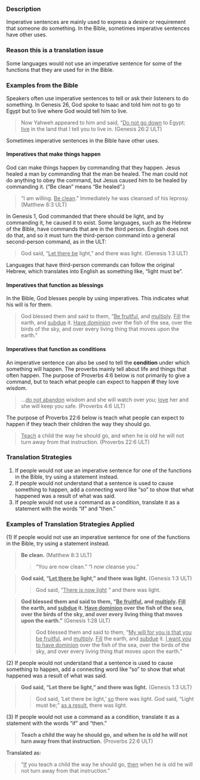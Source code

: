 

### Description

Imperative sentences are mainly used to express a desire or requirement that someone do something. In the Bible, sometimes imperative sentences have other uses.

### Reason this is a translation issue

Some languages would not use an imperative sentence for some of the functions that they are used for in the Bible.

### Examples from the Bible

Speakers often use imperative sentences to tell or ask their listeners to do something. In Genesis 26, God spoke to Isaac and told him not to go to Egypt but to live where God would tell him to live.

> Now Yahweh appeared to him and said, “<u>Do not go down</u> to Egypt; <u>live</u> in the land that I tell you to live in. (Genesis 26:2 ULT)

Sometimes imperative sentences in the Bible have other uses.

#### Imperatives that make things happen

God can make things happen by commanding that they happen. Jesus healed a man by commanding that the man be healed. The man could not do anything to obey the command, but Jesus caused him to be healed by commanding it. (“Be clean” means “Be healed”.)

> “I am willing. <u>Be clean</u>.” Immediately he was cleansed of his leprosy. (Matthew 8:3 ULT)

In Genesis 1, God commanded that there should be light, and by commanding it, he caused it to exist. Some languages, such as the Hebrew of the Bible, have commands that are in the third person. English does not do that, and so it must turn the third-person command into a general second-person command, as in the ULT:
> God said, “<u>Let there be</u> light,” and there was light. (Genesis 1:3 ULT)

Languages that have third-person commands can follow the original Hebrew, which translates into English as something like, “light must be”.

#### Imperatives that function as blessings

In the Bible, God blesses people by using imperatives. This indicates what his will is for them.

> God blessed them and said to them, “<u>Be fruitful</u>, and <u>multiply</u>. <u>Fill</u> the earth, and <u>subdue</u> it. <u>Have dominion</u> over the fish of the sea, over the birds of the sky, and over every living thing that moves upon the earth.”


#### Imperatives that function as conditions

An imperative sentence can also be used to tell the **condition** under which something will happen.  The proverbs mainly tell about life and things that often happen. The purpose of Proverbs 4:6 below is not primarily to give a command, but to teach what people can expect to happen **if** they love wisdom.

> …<u>do not abandon</u> wisdom and she will watch over you;
> <u>love</u> her and she will keep you safe. (Proverbs 4:6 ULT)

The purpose of Proverbs 22:6 below is teach what people can expect to happen if they teach their children the way they should go.

> <u>Teach</u> a child the way he should go,
> and when he is old he will not turn away from that instruction. (Proverbs 22:6 ULT)

### Translation Strategies

1. If people would not use an imperative sentence for one of the functions in the Bible, try using a statement instead.
1. If people would not understand that a sentence is used to cause something to happen, add a connecting word like “so” to show that what happened was a result of what was said.
1. If people would not use a command as a condition, translate it as a statement with the words “if” and “then.”

### Examples of Translation Strategies Applied

(1) If people would not use an imperative sentence for one of the functions in the Bible, try using a statement instead.

> **Be clean.** (Matthew 8:3 ULT)
>> “You are now clean.”
>> “I now cleanse you.”

> **God said, “<u>Let there be</u> light,” and there was light.** (Genesis 1:3 ULT)
>> God said, “<u>There is now light</u> “ and there was light.

> **God blessed them and said to them, “<u>Be fruitful</u>, and <u>multiply</u>. <u>Fill</u> the earth, and <u>subdue</u> it. <u>Have dominion</u> over the fish of the sea, over the birds of the sky, and over every living thing that moves upon the earth.”** (Genesis 1:28 ULT)
>> God blessed them and said to them, “<u>My will for you is that you be fruitful</u>, and <u>multiply</u>. <u>Fill</u> the earth, and <u>subdue</u> it. <u>I want you to have dominion</u> over the fish of the sea, over the birds of the sky, and over every living thing that moves upon the earth.”

(2) If people would not understand that a sentence is used to cause something to happen, add a connecting word like “so” to show that what happened was a result of what was said.

> **God said, “Let there be light,” and there was light.** (Genesis 1:3 ULT)
>> God said, ‘Let there be light,’ <u>so</u> there was light.
>> God said, “Light must be;” <u>as a result</u>, there was light.

(3) If people would not use a command as a condition, translate it as a statement with the words “if” and “then.”

> **Teach a child the way he should go,**
> **and when he is old he will not turn away from that instruction.** (Proverbs 22:6 ULT)

Translated as:
> “<u>If</u> you teach a child the way he should go,
> <u>then</u> when he is old he will not turn away from that instruction.”
